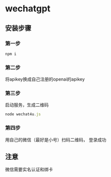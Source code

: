 # wechatgpt

## 安装步骤

### 第一步
```javascript
npm i
```


### 第二步
将apikey换成自己注册的openai的apikey

### 第三步

启动服务，生成二维码
```javascript
node wechat4u.js
```

### 第四步
用自己的微信（最好是小号）扫码二维码， 登录成功


##  注意
微信需要实名认证和绑卡
